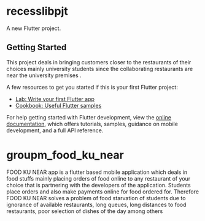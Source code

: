 # recesslibpjt

A new Flutter project.

## Getting Started

This project deals in bringing customers closer to the restaurants of their choices mainly university students since the collaborating restaurants are near the university premises .

A few resources to get you started if this is your first Flutter project:

- [Lab: Write your first Flutter app](https://docs.flutter.dev/get-started/codelab)
- [Cookbook: Useful Flutter samples](https://docs.flutter.dev/cookbook)

For help getting started with Flutter development, view the
[online documentation](https://docs.flutter.dev/), which offers tutorials,
samples, guidance on mobile development, and a full API reference.

# groupm_food_ku_near
FOOD KU NEAR app is a flutter based mobile application which deals in food stuffs mainly 
placing orders of food online to any restaurant of your choice that is partnering with the 
developers of the application. Students place orders and also make payments online for food 
ordered for. Therefore FOOD KU NEAR solves a problem of food starvation of students due to 
ignorance of available restaurants, long queues, long distances to food restaurants, poor 
selection of dishes of the day among others 
